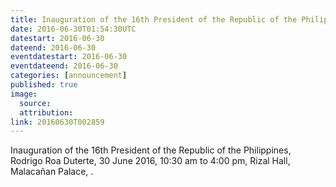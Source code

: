```yaml
---
title: Inauguration of the 16th President of the Republic of the Philippines
date: 2016-06-30T01:54:30UTC
datestart: 2016-06-30
dateend: 2016-06-30
eventdatestart: 2016-06-30
eventdateend: 2016-06-30
categories: [announcement]
published: true
image:
  source:
  attribution:
link: 20160630T002859
---
```


Inauguration of the 16th President of the Republic of the Philippines, Rodrigo Roa Duterte, 30 June 2016, 10:30 am to 4:00 pm, Rizal Hall, Malacañan Palace, .
